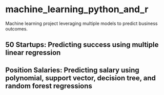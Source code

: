 # machine_learning_python_and_r
Machine learning project leveraging multiple models to predict business outcomes.

## 50 Startups: Predicting success using multiple linear regression

## Position Salaries: Predicting salary using polynomial, support vector, decision tree, and random forest regressions

